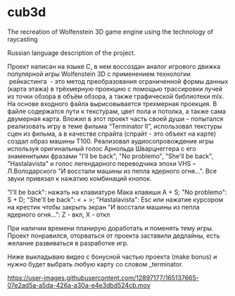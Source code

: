 # cub3d
The recreation of Wolfenstein 3D game engine using the technology of raycasting

Russian language description of the project.

Проект написан на языке С, в нем воссоздан аналог игрового движка популярной игры Wolfenstein 3D с применением технологии  рейкастинга  - это метод преобразования ограниченной формы данных (карта этажа) в трёхмерную проекцию с помощью трассировки лучей из точки обзора в объём обзора, а также графической библиотеки mlx. На основе входного файла вырисовывается трехмерная проекция. В файле содержатся пути к текстурам, цвет пола и потолка, а также сама двумерная карта.
Вложил в этот проект часть своей души – попытался реализовать игру в теме фильма “Terminator II”, использовал текстуры сцен из фильма, а в качестве спрайта (спрайт - это объект на карте) создал образ машины Т100. Реализовал аудиосопровождение игры используя оригинальный голос Арнольда Шварцнеггера c его знаменитыми фразами "I'll be back", "No problemo", "She'll be back", "Hastalavista" и голос легендарного переводчика эпохи VHS – Л.Володарского "И восстали машины из пепла ядерного огня...". Все звуки привязал к нажатию комбинаций кнопок.

"I'll be back":   нажать на клавиатуре Мака клавиши A + S; 
"No problemo":    S + D; 
"She'll be back": < + >;
"Hastalavista":   Esc или нажатие курсором на крестик чтобы закрыть экран
"И восстали машины из пепла ядерного огня...": Z - вкл, X - откл

При наличии времени планирую доработать и поменять тему игры. Проект понравился, оторваться от проекта заставили дедлайны, есть желание развиваться в разработке игр. 

Ниже выкладываю видео с бонусной частью проекта (make bonus)  и нужно будет выбрать любую карту со словом _terminator.


https://user-images.githubusercontent.com/12897177/165137665-07e2ad5a-a5da-426a-a30a-e4e3dbd524cb.mov

